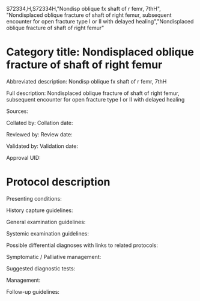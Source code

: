 S72334,H,S72334H,"Nondisp oblique fx shaft of r femr, 7thH", "Nondisplaced oblique fracture of shaft of right femur, subsequent encounter for open fracture type I or II with delayed healing","Nondisplaced oblique fracture of shaft of right femur"
# Category title: Nondisplaced oblique fracture of shaft of right femur

Abbreviated description: Nondisp oblique fx shaft of r femr, 7thH

Full description: Nondisplaced oblique fracture of shaft of right femur, subsequent encounter for open fracture type I or II with delayed healing

Sources:

Collated by:
Collation date:

Reviewed by:
Review date:

Validated by:
Validation date:

Approval UID:

# Protocol description

Presenting conditions:

History capture guidelines:

General examination guidelines:

Systemic examination guidelines:

Possible differential diagnoses with links to related protocols:

Symptomatic / Palliative management:

Suggested diagnostic tests:

Management:

Follow-up guidelines:
